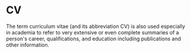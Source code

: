 # CV 

The term curriculum vitae (and its abbreviation CV) is also used especially in academia to refer to very extensive or even complete summaries of a person's career, qualifications, and education including publications and other information.
